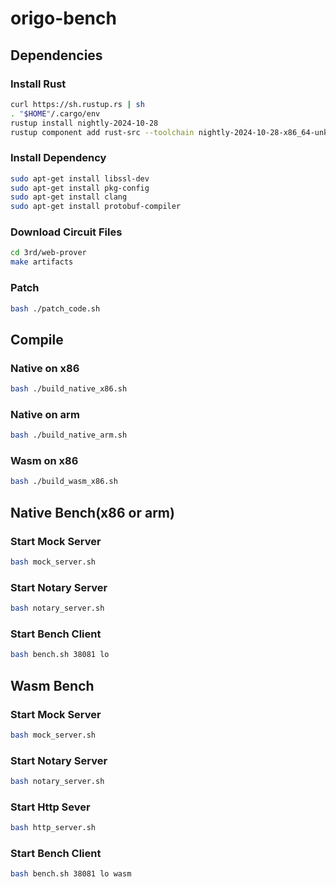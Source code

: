 # origo-bench

## Dependencies

### Install Rust
```bash
curl https://sh.rustup.rs | sh
. "$HOME"/.cargo/env
rustup install nightly-2024-10-28
rustup component add rust-src --toolchain nightly-2024-10-28-x86_64-unknown-linux-gnu
```

### Install Dependency
```bash
sudo apt-get install libssl-dev
sudo apt-get install pkg-config
sudo apt-get install clang
sudo apt-get install protobuf-compiler
```
### Download Circuit Files
```bash
cd 3rd/web-prover
make artifacts
```

### Patch
```bash
bash ./patch_code.sh
```

## Compile

### Native on x86

```bash
bash ./build_native_x86.sh
```

### Native on arm

```bash
bash ./build_native_arm.sh
```

### Wasm on x86
```bash
bash ./build_wasm_x86.sh
```

## Native Bench(x86 or arm)

### Start Mock Server
```bash
bash mock_server.sh
```

### Start Notary Server
```bash
bash notary_server.sh
```

### Start Bench Client
```bash
bash bench.sh 38081 lo
```

## Wasm Bench

### Start Mock Server
```bash
bash mock_server.sh
```

### Start Notary Server
```bash
bash notary_server.sh
```

### Start Http Sever
```bash
bash http_server.sh
```

### Start Bench Client
```bash
bash bench.sh 38081 lo wasm
```
